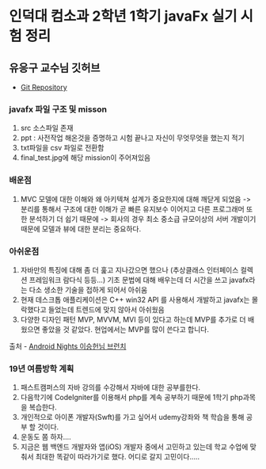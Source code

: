 # 인덕대 컴소과 2학년 1학기 javaFx 실기 시험 정리





## 유응구 교수님 깃허브

- [Git Repository](https://github.com/egyou) 


### javafx 파일 구조 및 misson

1. src  소스파일 존재
2. ppt : 사전작업 해온것을 증명하고 시험 끝나고 자신이 무엇무엇을 했는지 적기
3.  txt파일을 csv 파일로 전환함
4. final_test.jpg에 해당 mission이 주어져있음


### 배운점 

1. MVC 모델에 대한 이해와 왜 아키텍쳐 설계가 중요한지에 대해 깨닫게 되었음
-> 분리를 통해서 구조에 대한 이해가 곧 빠른 유지보수 이어지고 다른 프로그래머 또한 분석하기 더 쉽기 때문에
-> 회사의 경우 최소 중소급 규모이상의 서버 개발이기 때문에 모델과 뷰에 대한 분리는 중요하다.

### 아쉬운점

1. 자바만의 특징에 대해 좀 더 훑고 지나갔으면 했으나 (추상클래스 인터페이스 컬렉션 프레임워크 람다식 등등...)
기초 문법에 대해 배우는데 더 시간을 쓰고 javafx라는 다소 생소한 기술을 접하게 되어서 아쉬움
2. 현재 데스크톱 애플리케이션은 C++ win32 API 를 사용해서 개발하고 javafx는 몰락했다고 들었는데 트렌드에 맞지 않아서 아쉬웠음
3.  다양한 디자인 패턴 MVP, MVVM, MVI 등이 있다고 하는데 MVP를 추가로 더 배웠으면 좋았을 것 같았다.
현업에서는 MVP를 많이 쓴다고 합니다.

출처 - [Android Nights 이승헌님 브런치](https://brunch.co.kr/@oemilk/113) 


### 19년 여름방학 계획

1. 패스트캠퍼스의 자바 강의를 수강해서 자바에 대한 공부를한다.
2. 다음학기에 CodeIgniter를 이용해서 php를 계속 공부하기 때문에 1학기 php과목을 복습한다.
3.  개인적으로 아이폰 개발자(Swft)를 가고 싶어서 udemy강좌와 책 학습을 통해 공부 할 것이다.
4. 운동도 쫌 하자....
5. 지금은 웹 백엔드 개발자와 앱(iOS) 개발자 중에서 고민하고 있는데 학교 수업에 맞춰서 최대한 똑같이 따라가기로 했다.
어디로 갈지 고민이다.....
